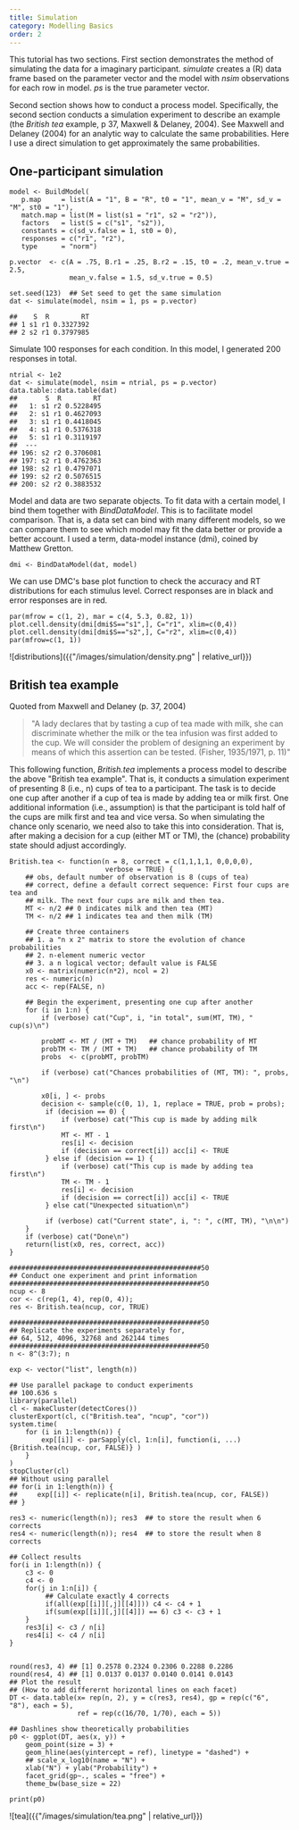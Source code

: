 ```yaml
---
title: Simulation
category: Modelling Basics
order: 2
---
```


This tutorial has two sections.  First section demonstrates the method of
simulating the data for a imaginary participant. _simulate_ creates a
(R) data frame based on the parameter vector and the model with _nsim_
observations for each row in model. _ps_ is the true parameter vector.

Second section shows how to conduct a process model. Specifically, the
second section conducts a simulation experiment to describe an example
(the _British tea_ example, p 37, Maxwell & Delaney, 2004). See
Maxwell and Delaney (2004) for an analytic way to calculate the same
probabilities. Here I use a direct simulation to get approximately
the same probabilities.

## One-participant simulation

```
model <- BuildModel(
   p.map     = list(A = "1", B = "R", t0 = "1", mean_v = "M", sd_v = "M", st0 = "1"),
   match.map = list(M = list(s1 = "r1", s2 = "r2")),
   factors   = list(S = c("s1", "s2")),
   constants = c(sd_v.false = 1, st0 = 0),
   responses = c("r1", "r2"),
   type      = "norm")
   
p.vector  <- c(A = .75, B.r1 = .25, B.r2 = .15, t0 = .2, mean_v.true = 2.5,
               mean_v.false = 1.5, sd_v.true = 0.5)

set.seed(123)  ## Set seed to get the same simulation
dat <- simulate(model, nsim = 1, ps = p.vector)

##    S  R        RT
## 1 s1 r1 0.3327392
## 2 s2 r1 0.3797985

```


Simulate 100 responses for each condition. In this model, I
generated 200 responses in total.

```
ntrial <- 1e2
dat <- simulate(model, nsim = ntrial, ps = p.vector)
data.table::data.table(dat)
##       S  R        RT
##   1: s1 r2 0.5228495
##   2: s1 r1 0.4627093
##   3: s1 r1 0.4418045
##   4: s1 r1 0.5376318
##   5: s1 r1 0.3119197
##  ---                
## 196: s2 r2 0.3706081
## 197: s2 r1 0.4762363
## 198: s2 r1 0.4797071
## 199: s2 r2 0.5076515
## 200: s2 r2 0.3883532
```


Model and data are two separate objects. To fit data with a certain model,
I bind them together with _BindDataModel_.  This is to facilitate model
comparison. That is, a data set can bind with many different models, so
we can compare them to see which model may fit the data better or provide
a better account. I used a term, data-model instance (dmi),
coined by Matthew Gretton. 

```
dmi <- BindDataModel(dat, model)
```


We can use DMC's base plot function to check the accuracy and RT distributions
for each stimulus level. Correct responses are in black and error responses are
in red.

```
par(mfrow = c(1, 2), mar = c(4, 5.3, 0.82, 1))
plot.cell.density(dmi[dmi$S=="s1",], C="r1", xlim=c(0,4))
plot.cell.density(dmi[dmi$S=="s2",], C="r2", xlim=c(0,4))
par(mfrow=c(1, 1))

```

![distributions]({{"/images/simulation/density.png" | relative_url}})


## British tea example

Quoted from Maxwell and Delaney (p. 37, 2004)

>"A lady declares that by tasting a cup of tea made with milk, she can
> discriminate whether the milk or the tea infusion was first added to the cup.
> We will consider the problem of designing an experiment by means of which this
> assertion can be tested. (Fisher, 1935/1971, p. 11)"

This following function, _British.tea_ implements a process model to
describe the above "British tea example". That is, it conducts a simulation
experiment of presenting 8 (i.e., n) cups of tea to a participant. The task is
to decide one cup after another if a cup of tea is made by adding tea or milk
first. One additional information (i.e., assumption) is that the participant is
told half of the cups are milk first and tea and vice versa. So when simulating
the chance only scenario, we need also to take this into consideration. That is,
after making a decision for a cup (either MT or TM), the (chance) probability
state should adjust accordingly.

```
British.tea <- function(n = 8, correct = c(1,1,1,1, 0,0,0,0),
                        verbose = TRUE) {
    ## obs, default number of observation is 8 (cups of tea)
    ## correct, define a default correct sequence: First four cups are tea and 
    ## milk. The next four cups are milk and then tea.
    MT <- n/2 ## 0 indicates milk and then tea (MT)
    TM <- n/2 ## 1 indicates tea and then milk (TM)

    ## Create three containers
    ## 1. a "n x 2" matrix to store the evolution of chance probabilities
    ## 2. n-element numeric vector
    ## 3. a n logical vector; default value is FALSE
    x0 <- matrix(numeric(n*2), ncol = 2)
    res <- numeric(n)
    acc <- rep(FALSE, n)

    ## Begin the experiment, presenting one cup after another
    for (i in 1:n) {
        if (verbose) cat("Cup", i, "in total", sum(MT, TM), " cup(s)\n")
        
        probMT <- MT / (MT + TM)   ## chance probability of MT 
        probTM <- TM / (MT + TM)   ## chance probability of TM
        probs  <- c(probMT, probTM)
        
        if (verbose) cat("Chances probabilities of (MT, TM): ", probs, "\n")
        
        x0[i, ] <- probs
        decision <- sample(c(0, 1), 1, replace = TRUE, prob = probs);
         if (decision == 0) {
             if (verbose) cat("This cup is made by adding milk first\n")
             MT <- MT - 1
             res[i] <- decision
             if (decision == correct[i]) acc[i] <- TRUE
         } else if (decision == 1) {
             if (verbose) cat("This cup is made by adding tea first\n")
             TM <- TM - 1
             res[i] <- decision
             if (decision == correct[i]) acc[i] <- TRUE
         } else cat("Unexpected situation\n")
         
         if (verbose) cat("Current state", i, ": ", c(MT, TM), "\n\n")
    }
    if (verbose) cat("Done\n")
    return(list(x0, res, correct, acc))
}

################################################50
## Conduct one experiment and print information
################################################50
ncup <- 8
cor <- c(rep(1, 4), rep(0, 4)); 
res <- British.tea(ncup, cor, TRUE)

################################################50
## Replicate the experiments separately for,
## 64, 512, 4096, 32768 and 262144 times
################################################50
n <- 8^(3:7); n

exp <- vector("list", length(n))

## Use parallel package to conduct experiments
## 100.636 s
library(parallel)
cl <- makeCluster(detectCores())
clusterExport(cl, c("British.tea", "ncup", "cor"))
system.time(
    for (i in 1:length(n)) {
        exp[[i]] <- parSapply(cl, 1:n[i], function(i, ...) {British.tea(ncup, cor, FALSE)} )
    }
)
stopCluster(cl)
## Without using parallel
## for(i in 1:length(n)) {
##     exp[[i]] <- replicate(n[i], British.tea(ncup, cor, FALSE))
## }

res3 <- numeric(length(n)); res3  ## to store the result when 6 corrects
res4 <- numeric(length(n)); res4  ## to store the result when 8 corrects

## Collect results
for(i in 1:length(n)) {
    c3 <- 0
    c4 <- 0
    for(j in 1:n[i]) {
         ## Calculate exactly 4 corrects
         if(all(exp[[i]][,j][[4]])) c4 <- c4 + 1
         if(sum(exp[[i]][,j][[4]]) == 6) c3 <- c3 + 1
    }
    res3[i] <- c3 / n[i]
    res4[i] <- c4 / n[i]
}


round(res3, 4) ## [1] 0.2578 0.2324 0.2306 0.2288 0.2286
round(res4, 4) ## [1] 0.0137 0.0137 0.0140 0.0141 0.0143
## Plot the result
## (How to add differernt horizontal lines on each facet)
DT <- data.table(x= rep(n, 2), y = c(res3, res4), gp = rep(c("6", "8"), each = 5),
                 ref = rep(c(16/70, 1/70), each = 5))

## Dashlines show theoretically probabilities
p0 <- ggplot(DT, aes(x, y)) +
    geom_point(size = 3) +
    geom_hline(aes(yintercept = ref), linetype = "dashed") +
    ## scale_x_log10(name = "N") +
    xlab("N") + ylab("Probability") +
    facet_grid(gp~., scales = "free") +
    theme_bw(base_size = 22) 

print(p0)

```

![tea]({{"/images/simulation/tea.png" | relative_url}})
